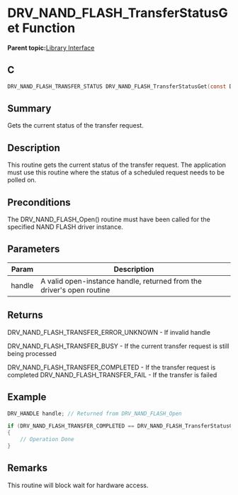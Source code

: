 # DRV\_NAND\_FLASH\_TransferStatusGet Function

**Parent topic:**[Library Interface](GUID-B826AB75-F4E4-4A5B-8189-23C99CCF9936.md)

## C

```c
DRV_NAND_FLASH_TRANSFER_STATUS DRV_NAND_FLASH_TransferStatusGet(const DRV_HANDLE handle)
```

## Summary

Gets the current status of the transfer request.

## Description

This routine gets the current status of the transfer request. The application<br />must use this routine where the status of a scheduled request needs to be<br />polled on.

## Preconditions

The DRV\_NAND\_FLASH\_Open\(\) routine must have been called for the specified NAND FLASH driver instance.

## Parameters

|Param|Description|
|-----|-----------|
|handle|A valid open-instance handle, returned from the driver's open routine|

## Returns

DRV\_NAND\_FLASH\_TRANSFER\_ERROR\_UNKNOWN - If invalid handle

DRV\_NAND\_FLASH\_TRANSFER\_BUSY - If the current transfer request is still being processed

DRV\_NAND\_FLASH\_TRANSFER\_COMPLETED - If the transfer request is completed DRV\_NAND\_FLASH\_TRANSFER\_FAIL - If the transfer is failed

## Example

```c
DRV_HANDLE handle; // Returned from DRV_NAND_FLASH_Open

if (DRV_NAND_FLASH_TRANSFER_COMPLETED == DRV_NAND_FLASH_TransferStatusGet(handle))
{
    // Operation Done
}
```

## Remarks

This routine will block wait for hardware access.


